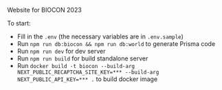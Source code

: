 Website for BIOCON 2023

To start:

- Fill in the `.env` (the necessary variables are in `.env.sample`)
- Run `npm run db:biocon && npm run db:world` to generate Prisma code
- Run `npm run dev` for dev server
- Run `npm run build` for build standalone server
- Run `docker build -t biocon --build-arg NEXT_PUBLIC_RECAPTCHA_SITE_KEY=*** --build-arg NEXT_PUBLIC_API_KEY=*** .` to build docker image
